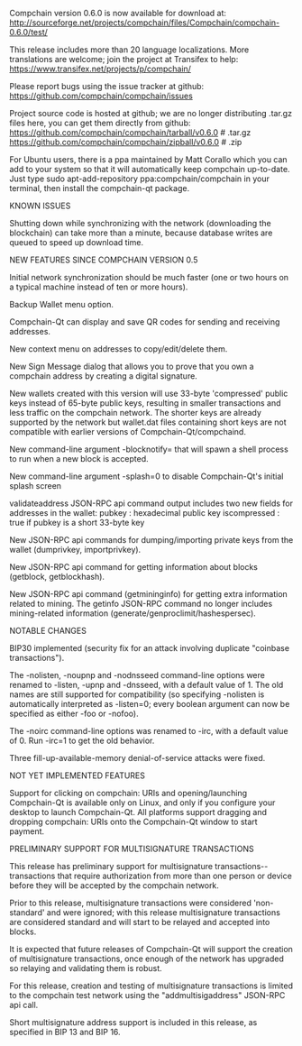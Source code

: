 Compchain version 0.6.0 is now available for download at:
http://sourceforge.net/projects/compchain/files/Compchain/compchain-0.6.0/test/

This release includes more than 20 language localizations.
More translations are welcome; join the
project at Transifex to help:
https://www.transifex.net/projects/p/compchain/

Please report bugs using the issue tracker at github:
https://github.com/compchain/compchain/issues

Project source code is hosted at github; we are no longer
distributing .tar.gz files here, you can get them
directly from github:
https://github.com/compchain/compchain/tarball/v0.6.0  # .tar.gz
https://github.com/compchain/compchain/zipball/v0.6.0  # .zip

For Ubuntu users, there is a ppa maintained by Matt Corallo which
you can add to your system so that it will automatically keep
compchain up-to-date.  Just type
sudo apt-add-repository ppa:compchain/compchain
in your terminal, then install the compchain-qt package.


KNOWN ISSUES

Shutting down while synchronizing with the network
(downloading the blockchain) can take more than a minute,
because database writes are queued to speed up download
time.


NEW FEATURES SINCE COMPCHAIN VERSION 0.5

Initial network synchronization should be much faster
(one or two hours on a typical machine instead of ten or more
hours).

Backup Wallet menu option.

Compchain-Qt can display and save QR codes for sending
and receiving addresses.

New context menu on addresses to copy/edit/delete them.

New Sign Message dialog that allows you to prove that you
own a compchain address by creating a digital
signature.

New wallets created with this version will
use 33-byte 'compressed' public keys instead of
65-byte public keys, resulting in smaller
transactions and less traffic on the compchain
network. The shorter keys are already supported
by the network but wallet.dat files containing
short keys are not compatible with earlier
versions of Compchain-Qt/compchaind.

New command-line argument -blocknotify=<command>
that will spawn a shell process to run <command> 
when a new block is accepted.

New command-line argument -splash=0 to disable
Compchain-Qt's initial splash screen

validateaddress JSON-RPC api command output includes
two new fields for addresses in the wallet:
pubkey : hexadecimal public key
iscompressed : true if pubkey is a short 33-byte key

New JSON-RPC api commands for dumping/importing
private keys from the wallet (dumprivkey, importprivkey).

New JSON-RPC api command for getting information about
blocks (getblock, getblockhash).

New JSON-RPC api command (getmininginfo) for getting
extra information related to mining. The getinfo
JSON-RPC command no longer includes mining-related
information (generate/genproclimit/hashespersec).



NOTABLE CHANGES

BIP30 implemented (security fix for an attack involving
duplicate "coinbase transactions").

The -nolisten, -noupnp and -nodnsseed command-line
options were renamed to -listen, -upnp and -dnsseed,
with a default value of 1. The old names are still
supported for compatibility (so specifying -nolisten
is automatically interpreted as -listen=0; every
boolean argument can now be specified as either
-foo or -nofoo).

The -noirc command-line options was renamed to
-irc, with a default value of 0. Run -irc=1 to
get the old behavior.

Three fill-up-available-memory denial-of-service
attacks were fixed.


NOT YET IMPLEMENTED FEATURES

Support for clicking on compchain: URIs and
opening/launching Compchain-Qt is available only on Linux,
and only if you configure your desktop to launch
Compchain-Qt. All platforms support dragging and dropping
compchain: URIs onto the Compchain-Qt window to start
payment.


PRELIMINARY SUPPORT FOR MULTISIGNATURE TRANSACTIONS

This release has preliminary support for multisignature
transactions-- transactions that require authorization
from more than one person or device before they
will be accepted by the compchain network.

Prior to this release, multisignature transactions
were considered 'non-standard' and were ignored;
with this release multisignature transactions are
considered standard and will start to be relayed
and accepted into blocks.

It is expected that future releases of Compchain-Qt
will support the creation of multisignature transactions,
once enough of the network has upgraded so relaying
and validating them is robust.

For this release, creation and testing of multisignature
transactions is limited to the compchain test network using
the "addmultisigaddress" JSON-RPC api call.

Short multisignature address support is included in this
release, as specified in BIP 13 and BIP 16.
